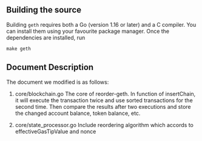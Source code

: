 ## Building the source

Building `geth` requires both a Go (version 1.16 or later) and a C compiler. You can install
them using your favourite package manager. Once the dependencies are installed, run

```shell
make geth
```

## Document Description

The document we modified is as follows:
1. core/blockchain.go
The core of reorder-geth. In function of insertChain, it will execute the transaction twice and use sorted transactions for the second time. Then compare the results after two executions and store the changed account balance, token balance, etc. 

2. core/state_processor.go
Include reordering algorithm which accords to effectiveGasTipValue and nonce